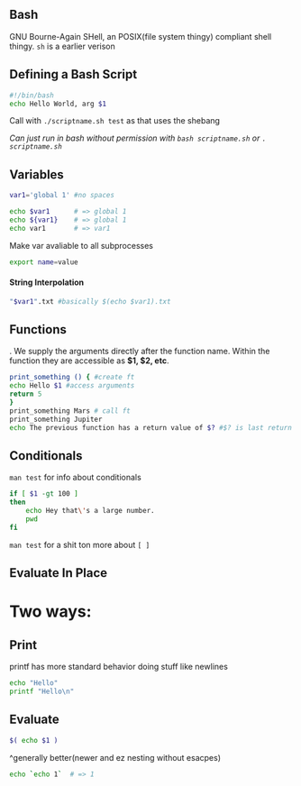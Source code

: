 ## Bash

GNU Bourne-Again SHell, an POSIX(file system thingy) compliant shell thingy. `sh` is a earlier verison 

## Defining a Bash Script

```bash
#!/bin/bash
echo Hello World, arg $1
```

Call with `./scriptname.sh test` as that uses the shebang

*Can just run in bash without permission with `bash scriptname.sh` or `. scriptname.sh`*

## Variables

```bash
var1='global 1' #no spaces

echo $var1 		# => global 1
echo ${var1}	# => global 1
echo var1 		# => var1
```

Make var avaliable to all subprocesses

```bash
export name=value 
```

#### String Interpolation

```bash
"$var1".txt #basically $(echo $var1).txt
```

## Functions

. We supply the arguments directly after the function name. Within the function they are accessible as **$1, $2, etc**. 

```bash
print_something () { #create ft
echo Hello $1 #access arguments
return 5
}
print_something Mars # call ft
print_something Jupiter
echo The previous function has a return value of $? #$? is last return value 
```

## Conditionals

`man test` for info about conditionals

```bash
if [ $1 -gt 100 ]
then
    echo Hey that\'s a large number.
    pwd
fi
```

`man test` for a shit ton more about `[ ]`

## Evaluate In Place

Two ways: 
=======
## Print

printf has more standard behavior doing stuff like newlines

```bash
echo "Hello"
printf "Hello\n"
```

## Evaluate

```bash
$( echo $1 ) 
```

^generally better(newer and ez nesting without esacpes\)

```bash
echo `echo 1`  # => 1
```